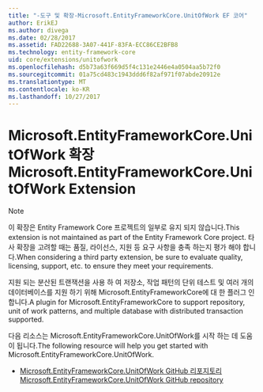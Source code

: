 ```yaml
---
title: "-도구 및 확장-Microsoft.EntityFrameworkCore.UnitOfWork EF 코어"
author: ErikEJ
ms.author: divega
ms.date: 02/28/2017
ms.assetid: FAD22688-3A07-441F-83FA-ECC86CE2BFB8
ms.technology: entity-framework-core
uid: core/extensions/unitofwork
ms.openlocfilehash: d5b73a63f669d5f4c131e2446e4a0504aa5b72f0
ms.sourcegitcommit: 01a75cd483c1943ddd6f82af971f07abde20912e
ms.translationtype: MT
ms.contentlocale: ko-KR
ms.lasthandoff: 10/27/2017
---
```

# <a name="microsoftentityframeworkcoreunitofwork-extension"></a><span data-ttu-id="f6b43-102">Microsoft.EntityFrameworkCore.UnitOfWork 확장</span><span class="sxs-lookup"><span data-stu-id="f6b43-102">Microsoft.EntityFrameworkCore.UnitOfWork Extension</span></span>

> [!NOTE]
> <span data-ttu-id="f6b43-103">이 확장은 Entity Framework Core 프로젝트의 일부로 유지 되지 않습니다.</span><span class="sxs-lookup"><span data-stu-id="f6b43-103">This extension is not maintained as part of the Entity Framework Core project.</span></span> <span data-ttu-id="f6b43-104">타사 확장을 고려할 때는 품질, 라이선스, 지원 등 요구 사항을 충족 하는지 평가 해야 합니다.</span><span class="sxs-lookup"><span data-stu-id="f6b43-104">When considering a third party extension, be sure to evaluate quality, licensing, support, etc. to ensure they meet your requirements.</span></span>

<span data-ttu-id="f6b43-105">지원 되는 분산된 트랜잭션을 사용 하 여 저장소, 작업 패턴의 단위 테스트 및 여러 개의 데이터베이스를 지원 하기 위해 Microsoft.EntityFrameworkCore에 대 한 플러그 인 합니다.</span><span class="sxs-lookup"><span data-stu-id="f6b43-105">A plugin for Microsoft.EntityFrameworkCore to support repository, unit of work patterns, and multiple database with distributed transaction supported.</span></span>

<span data-ttu-id="f6b43-106">다음 리소스는 Microsoft.EntityFrameworkCore.UnitOfWork를 시작 하는 데 도움이 됩니다.</span><span class="sxs-lookup"><span data-stu-id="f6b43-106">The following resource will help you get started with Microsoft.EntityFrameworkCore.UnitOfWork.</span></span>
* [<span data-ttu-id="f6b43-107">Microsoft.EntityFrameworkCore.UnitOfWork GitHub 리포지토리</span><span class="sxs-lookup"><span data-stu-id="f6b43-107">Microsoft.EntityFrameworkCore.UnitOfWork GitHub repository</span></span>](https://github.com/Arch/UnitOfWork/)
